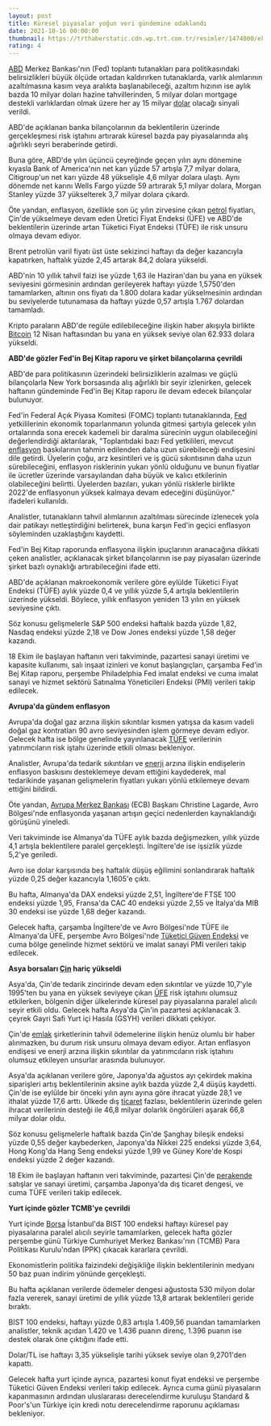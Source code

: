 ```yaml
--- 
layout: post
title: Küresel piyasalar yoğun veri gündemine odaklandı
date: 2021-10-16 00:00:00
thumbnail: https://trthaberstatic.cdn.wp.trt.com.tr/resimler/1474000/ekonomifinans-1475428.jpg
rating: 4
---
```

<p>
	<a href="https://www.trthaber.com/etiket/abd/" target="_blank">ABD</a> Merkez Bankası'nın (Fed) toplantı tutanakları para politikasındaki belirsizlikleri büyük ölçüde ortadan kaldırırken tutanaklarda, varlık alımlarının azaltılmasına kasım veya aralıkta başlanabileceği, azaltım hızının ise aylık bazda 10 milyar doları hazine tahvillerinden, 5 milyar doları mortgage destekli varlıklardan olmak üzere her ay 15 milyar <a href="https://www.trthaber.com/etiket/dolar/" target="_blank">dolar</a> olacağı sinyali verildi.</p>
<p>
	ABD'de açıklanan banka bilançolarının da beklentilerin üzerinde gerçekleşmesi risk iştahını artırarak küresel bazda pay piyasalarında alış ağırlıklı seyri beraberinde getirdi.</p>
<p>
	Buna göre, ABD'de yılın üçüncü çeyreğinde geçen yılın aynı dönemine kıyasla Bank of America'nın net karı yüzde 57 artışla 7,7 milyar dolara, Citigroup'un net karı yüzde 48 yükselişle 4,6 milyar dolara ulaştı. Aynı dönemde net karını Wells Fargo yüzde 59 artırarak 5,1 milyar dolara, Morgan Stanley yüzde 37 yükselterek 3,7 milyar dolara çıkardı.</p>
<p>
	Öte yandan, enflasyon, özellikle son üç yılın zirvesine çıkan <a href="https://www.trthaber.com/etiket/petrol/" target="_blank">petrol</a> fiyatları, Çin'de yükselmeye devam eden Üretici Fiyat Endeksi (ÜFE) ve ABD'de beklentilerin üzerinde artan Tüketici Fiyat Endeksi (TÜFE) ile risk unsuru olmaya devam ediyor.</p>
<p>
	Brent petrolün varil fiyatı üst üste sekizinci haftayı da değer kazancıyla kapatırken, haftalık yüzde 2,45 artarak 84,2 dolara yükseldi.</p>
<p>
	ABD'nin 10 yıllık tahvil faizi ise yüzde 1,63 ile Haziran'dan bu yana en yüksek seviyesini görmesinin ardından gerileyerek haftayı yüzde 1,5750'den tamamlarken, altının ons fiyatı da 1.800 dolara kadar yükselmesinin ardından bu seviyelerde tutunamasa da haftayı yüzde 0,57 artışla 1.767 dolardan tamamladı.</p>
<p>
	Kripto paraların ABD'de regüle edilebileceğine ilişkin haber akışıyla birlikte <a href="https://www.trthaber.com/etiket/bitcoin/" target="_blank">Bitcoin</a> 12 Nisan haftasından bu yana en yüksek seviye olan 62.933 dolara yükseldi.</p>
<p>
	<strong>ABD'de gözler Fed'in Bej Kitap raporu ve şirket bilançolarına çevrildi</strong></p>
<p>
	ABD'de para politikasının üzerindeki belirsizliklerin azalması ve güçlü bilançolarla New York borsasında alış ağırlıklı bir seyir izlenirken, gelecek haftanın gündeminde Fed'in Bej Kitap raporu ile devam edecek bilançolar bulunuyor.</p>
<p>
	Fed'in Federal Açık Piyasa Komitesi (FOMC) toplantı tutanaklarında, <a href="https://www.trthaber.com/etiket/fed/" target="_blank">Fed</a> yetkililerinin ekonomik toparlanmanın yolunda gitmesi şartıyla gelecek yılın ortalarında sona erecek kademeli bir daralma sürecinin uygun olabileceğini değerlendirdiği aktarılarak, "Toplantıdaki bazı Fed yetkilileri, mevcut <a href="https://www.trthaber.com/etiket/enflasyon/" target="_blank">enflasyon</a> baskılarının tahmin edilenden daha uzun sürebileceği endişesini dile getirdi. Üyelerin çoğu, arz kesintileri ve iş gücü sıkıntısının daha uzun sürebileceğini, enflasyon risklerinin yukarı yönlü olduğunu ve bunun fiyatlar ile ücretler üzerinde varsayılandan daha büyük ve kalıcı etkilerinin olabileceğini belirtti. Üyelerden bazıları, yukarı yönlü risklerle birlikte 2022'de enflasyonun yüksek kalmaya devam edeceğini düşünüyor." ifadeleri kullanıldı.</p>
<p>
	Analistler, tutanakların tahvil alımlarının azaltılması sürecinde izlenecek yola dair patikayı netleştirdiğini belirterek, buna karşın Fed'in geçici enflasyon söyleminden uzaklaştığını kaydetti.</p>
<p>
	Fed'in Bej Kitap raporunda enflasyona ilişkin ipuçlarının aranacağına dikkati çeken analistler, açıklanacak şirket bilançolarının ise pay piyasaları üzerinde şirket bazlı oynaklığı artırabileceğini ifade etti.</p>
<p>
	ABD'de açıklanan makroekonomik verilere göre eylülde Tüketici Fiyat Endeksi (TÜFE) aylık yüzde 0,4 ve yıllık yüzde 5,4 artışla beklentilerin üzerinde yükseldi. Böylece, yıllık enflasyon yeniden 13 yılın en yüksek seviyesine çıktı.</p>
<p>
	Söz konusu gelişmelerle S&P 500 endeksi haftalık bazda yüzde 1,82, Nasdaq endeksi yüzde 2,18 ve Dow Jones endeksi yüzde 1,58 değer kazandı.</p>
<p>
	18 Ekim ile başlayan haftanın veri takviminde, pazartesi sanayi üretimi ve kapasite kullanımı, salı inşaat izinleri ve konut başlangıçları, çarşamba Fed'in Bej Kitap raporu, perşembe Philadelphia Fed imalat endeksi ve cuma imalat sanayi ve hizmet sektörü Satınalma Yöneticileri Endeksi (PMI) verileri takip edilecek.</p>
<p>
	<strong>Avrupa'da gündem enflasyon</strong></p>
<p>
	Avrupa'da doğal gaz arzına ilişkin sıkıntılar kısmen yatışsa da kasım vadeli doğal gaz kontratları 90 avro seviyesinden işlem görmeye devam ediyor. Gelecek hafta ise bölge genelinde yayınlanacak <a href="https://www.trthaber.com/etiket/tufe/" target="_blank">TÜFE</a> verilerinin yatırımcıların risk iştahı üzerinde etkili olması bekleniyor.</p>
<p>
	Analistler, Avrupa'da tedarik sıkıntıları ve <a href="https://www.trthaber.com/etiket/enerji/" target="_blank">enerji</a> arzına ilişkin endişelerin enflasyon baskısını desteklemeye devam ettiğini kaydederek, mal tedarikinde yaşanan gelişmelerin fiyatları yukarı yönlü etkilemeye devam ettiğini bildirdi.</p>
<p>
	Öte yandan, <a href="https://www.trthaber.com/etiket/avrupa-merkez-bankasi/" target="_blank">Avrupa Merkez Bankası</a> (ECB) Başkanı Christine Lagarde, Avro Bölgesi'nde enflasyonda yaşanan artışın geçici nedenlerden kaynaklandığı görüşünü yineledi.</p>
<p>
	Veri takviminde ise Almanya'da TÜFE aylık bazda değişmezken, yıllık yüzde 4,1 artışla beklentilere paralel gerçekleşti. İngiltere'de ise işsizlik yüzde 5,2'ye geriledi.</p>
<p>
	Avro ise dolar karşısında beş haftalık düşüş eğilimini sonlandırarak haftalık yüzde 0,25 değer kazancıyla 1,1605'e çıktı.</p>
<p>
	Bu hafta, Almanya'da DAX endeksi yüzde 2,51, İngiltere'de FTSE 100 endeksi yüzde 1,95, Fransa'da CAC 40 endeksi yüzde 2,55 ve İtalya'da MIB 30 endeksi ise yüzde 1,68 değer kazandı.</p>
<p>
	Gelecek hafta, çarşamba İngiltere'de ve Avro Bölgesi'nde TÜFE ile Almanya'da ÜFE, perşembe Avro Bölgesi'nde <a href="https://www.trthaber.com/etiket/tuketici-guven-endeksi/" target="_blank">Tüketici Güven Endeksi</a> ve cuma bölge genelinde hizmet sektörü ve imalat sanayi PMI verileri takip edilecek.</p>
<p>
	<strong>Asya borsaları <a href="https://www.trthaber.com/etiket/cin/" target="_blank">Çin</a> hariç yükseldi</strong></p>
<p>
	Asya'da, Çin'de tedarik zincirinde devam eden sıkıntılar ve yüzde 10,7'yle 1995'ten bu yana en yüksek seviyeye çıkan <a href="https://www.trthaber.com/etiket/ufe/" target="_blank">ÜFE</a> risk iştahını olumsuz etkilerken, bölgenin diğer ülkelerinde küresel pay piyasalarına paralel alıcılı seyir etkili oldu. Gelecek hafta Asya'da Çin'in pazartesi açıklanacak 3. çeyrek Gayri Safi Yurt içi Hasıla (GSYH) verileri dikkati çekiyor.</p>
<p>
	Çin'de <a href="https://www.trthaber.com/etiket/emlak/" target="_blank">emlak</a> şirketlerinin tahvil ödemelerine ilişkin henüz olumlu bir haber alınmazken, bu durum risk unsuru olmaya devam ediyor. Artan enflasyon endişesi ve enerji arzına ilişkin sıkıntılar da yatırımcıların risk iştahını olumsuz etkileyen unsurlar arasında bulunuyor.</p>
<p>
	Asya'da açıklanan verilere göre, Japonya'da ağustos ayı çekirdek makina siparişleri artış beklentilerinin aksine aylık bazda yüzde 2,4 düşüş kaydetti. Çin'de ise eylülde bir önceki yılın aynı ayına göre ihracat yüzde 28,1 ve ithalat yüzde 17,6 arttı. Ülkede dış <a href="https://www.trthaber.com/etiket/ticaret/" target="_blank">ticaret</a> fazlası, beklentilerin üzerinde gelen ihracat verilerinin desteği ile 46,8 milyar dolarlık öngörüleri aşarak 66,8 milyar dolar oldu.</p>
<p>
	Söz konusu gelişmelerle haftalık bazda Çin'de Şanghay bileşik endeksi yüzde 0,55 değer kaybederken, Japonya'da Nikkei 225 endeksi yüzde 3,64, Hong Kong'da Hang Seng endeksi yüzde 1,99 ve Güney Kore'de Kospi endeksi yüzde 2 değer kazandı.</p>
<p>
	18 Ekim ile başlayan haftanın veri takviminde, pazartesi Çin'de <a href="https://www.trthaber.com/etiket/perakende/" target="_blank">perakende</a> satışlar ve sanayi üretimi, çarşamba Japonya'da dış ticaret dengesi, ve cuma TÜFE verileri takip edilecek.</p>
<p>
	<strong>Yurt içinde gözler TCMB'ye çevrildi</strong></p>
<p>
	Yurt içinde <a href="https://www.trthaber.com/etiket/borsa/" target="_blank">Borsa</a> İstanbul'da BIST 100 endeksi haftayı küresel pay piyasalarına paralel alıcılı seyirle tamamlarken, gelecek hafta gözler perşembe günü Türkiye Cumhuriyet Merkez Bankası'nın (TCMB) Para Politikası Kurulu'ndan (PPK) çıkacak kararlara çevrildi.</p>
<p>
	Ekonomistlerin politika faizindeki değişikliğe ilişkin beklentilerinin medyanı 50 baz puan indirim yönünde gerçekleşti.</p>
<p>
	Bu hafta açıklanan verilerde ödemeler dengesi ağustosta 530 milyon dolar fazla vererek, sanayi üretimi de yıllık yüzde 13,8 artarak beklentileri geride bıraktı.</p>
<p>
	BIST 100 endeksi, haftayı yüzde 0,83 artışla 1.409,56 puandan tamamlarken analistler, teknik açıdan 1.420 ve 1.436 puanın direnç, 1.396 puanın ise destek olarak öne çıktığını ifade etti.</p>
<p>
	Dolar/TL ise haftayı 3,35 yükselişle tarihi yüksek seviye olan 9,2701'den kapattı.</p>
<p>
	Gelecek hafta yurt içinde ayrıca, pazartesi konut fiyat endeksi ve perşembe Tüketici Güven Endeksi verileri takip edilecek. Ayrıca cuma günü piyasaların kapanmasının ardından uluslararası derecelendirme kuruluşu Standard & Poor's'un Türkiye için kredi notu derecelendirme raporunu açıklaması bekleniyor.</p>